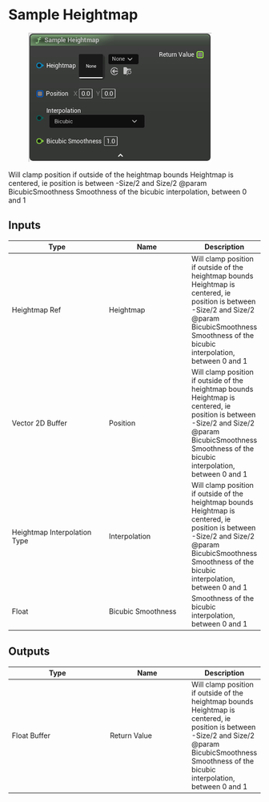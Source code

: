 # Sample Heightmap

<div align="left" data-full-width="false">

<figure><img src="Sample_Heightmap.png" alt=""><figcaption></figcaption></figure>

</div>

Will clamp position if outside of the heightmap bounds
Heightmap is centered, ie position is between -Size/2 and Size/2
@param        BicubicSmoothness       Smoothness of the bicubic interpolation, between 0 and 1

## Inputs

<table>
<thead><tr><th width="250">Type</th><th width="200">Name</th><th>Description</th></tr></thead>
<tbody>
<tr><td>Heightmap Ref</td><td>Heightmap</td><td>Will clamp position if outside of the heightmap bounds
Heightmap is centered, ie position is between -Size/2 and Size/2
@param        BicubicSmoothness       Smoothness of the bicubic interpolation, between 0 and 1</td></tr>
<tr><td>Vector 2D Buffer</td><td>Position</td><td>Will clamp position if outside of the heightmap bounds
Heightmap is centered, ie position is between -Size/2 and Size/2
@param        BicubicSmoothness       Smoothness of the bicubic interpolation, between 0 and 1</td></tr>
<tr><td>Heightmap Interpolation Type</td><td>Interpolation</td><td>Will clamp position if outside of the heightmap bounds
Heightmap is centered, ie position is between -Size/2 and Size/2
@param        BicubicSmoothness       Smoothness of the bicubic interpolation, between 0 and 1</td></tr>
<tr><td>Float</td><td>Bicubic Smoothness</td><td>Smoothness of the bicubic interpolation, between 0 and 1</td></tr>
</tbody>
</table>

## Outputs

<table>
<thead><tr><th width="250">Type</th><th width="200">Name</th><th>Description</th></tr></thead>
<tbody>
<tr><td>Float Buffer</td><td>Return Value</td><td>Will clamp position if outside of the heightmap bounds
Heightmap is centered, ie position is between -Size/2 and Size/2
@param        BicubicSmoothness       Smoothness of the bicubic interpolation, between 0 and 1</td></tr>
</tbody>
</table>